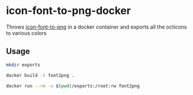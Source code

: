 # icon-font-to-png-docker

Throws [icon-font-to-png](https://github.Pythonity/icon-font-to-png) in a docker container and exports all the octicons to various colors

## Usage

```bash
mkdir exports

docker build -t font2png .

docker run --rm -v $(pwd)/exports:/root:rw font2png
```
